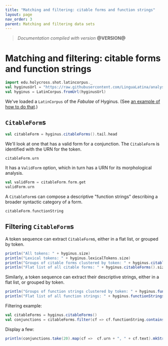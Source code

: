 ```yaml
---
title: "Matching and filtering: citable forms and function strings"
layout: page
nav_order: 3
parent: Matching and filtering data sets
---
```


> *Documentation compiled with version* **@VERSION@**


# Matching and filtering: citable forms and function strings

```scala mdoc:invisible
import edu.holycross.shot.latincorpus._
val hyginusUrl = "https://raw.githubusercontent.com/LinguaLatina/analysis/master/data/hyginus/hyginus-latc.cex"
val hyginus = LatinCorpus.fromUrl(hyginusUrl)
```

We've loaded a `LatinCorpus` of the *Fabulae* of Hyginus. (See [an example of how to do that](../../datamodels/parsedTokenSequence/).)



## `CitableForm`s

```scala mdoc:invisible
val citableForm = hyginus.citableForms().tail.head
```
We'll look at one that has a valid form for a conjunction.  The `CitableForm` is identified with the URN for the token.

```scala mdoc
citableForm.urn
```

It has a `ValidForm` option, which in turn has a URN for its morphological analysis.

```scala mdoc
val validForm = citableForm.form.get
validForm.urn
```

A `CitableForm`s can compose a descriptive "function strings" describing a broader syntactic category of a form.


```scala mdoc
citableForm.functionString
```


## Filtering `CitableForm`s

A token sequence can extract `CitableForm`s, either in a flat list, or grouped by token.


```scala mdoc
println("All tokens: " + hyginus.size)
println("Lexical tokens: " + hyginus.lexicalTokens.size)
println("Groups of citable forms clustered by token: " + hyginus.citableFormsPerToken().size)
println("Flat list of all citable forms: " + hyginus.citableForms().size)
```

Similarly, a token sequence can extract their descriptive strings, either in a flat list, or grouped by token.

```scala mdoc
println("Groups of function strings clustered by token: " + hyginus.functionStringsPerToken().size)
println("Flat list of all function strings: " + hyginus.functionStrings().size)
```

Filtering example:

```scala mdoc:silent
val citableForms = hyginus.citableForms()
val conjunctions = citableForms.filter(cf => cf.functionString.contains("conjunction"))
```

Display a few:

```scala mdoc
println(conjunctions.take(20).map(cf =>  cf.urn + ", " + cf.text).mkString("\n"))
```

